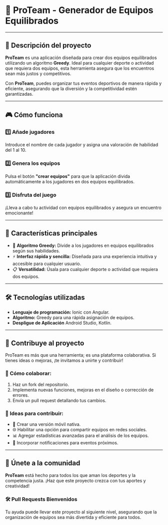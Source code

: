 # 🏅 **ProTeam - Generador de Equipos Equilibrados**  

---

## 🚀 **Descripción del proyecto**  
**ProTeam** es una aplicación diseñada para crear dos equipos equilibrados utilizando un algoritmo **Greedy**. Ideal para cualquier deporte o actividad que requiera dos equipos, esta herramienta asegura que los encuentros sean más justos y competitivos.  

Con **ProTeam**, puedes organizar tus eventos deportivos de manera rápida y eficiente, asegurando que la diversión y la competitividad estén garantizadas.  

---

## 🎮 **Cómo funciona**  

### 1️⃣ **Añade jugadores**  
Introduce el nombre de cada jugador y asigna una valoración de habilidad del 1 al 10.  

### 2️⃣ **Genera los equipos**  
Pulsa el botón **"crear equipos"** para que la aplicación divida automáticamente a los jugadores en dos equipos equilibrados.  

### 3️⃣ **Disfruta del juego**  
¡Lleva a cabo tu actividad con equipos equilibrados y asegura un encuentro emocionante!  

---

## 🌟 **Características principales**  
- 🧠 **Algoritmo Greedy:** Divide a los jugadores en equipos equilibrados según sus habilidades.  
- ⚡ **Interfaz rápida y sencilla:** Diseñada para una experiencia intuitiva y accesible para cualquier usuario.  
- 📋 **Versatilidad:** Úsala para cualquier deporte o actividad que requiera dos equipos.  

---

## 🛠️ **Tecnologías utilizadas**  
- **Lenguaje de programación:** Ionic con Angular.
- **Algoritmo:** Greedy para una rápida asignación de equipos.
- **Despligue de Aplicación** Android Studio, Kotlin.

---

## 🤝 **Contribuye al proyecto**  
ProTeam es más que una herramienta; es una plataforma colaborativa. Si tienes ideas o mejoras, ¡te invitamos a unirte y contribuir!  

### 🎯 **Cómo colaborar:**  
1. Haz un fork del repositorio.  
2. Implementa nuevas funciones, mejoras en el diseño o corrección de errores.  
3. Envía un pull request detallando tus cambios.  

### 📜 **Ideas para contribuir:**  
- 📱 Crear una versión móvil nativa.  
- 🌐 Habilitar una opción para compartir equipos en redes sociales.  
- 📊 Agregar estadísticas avanzadas para el análisis de los equipos.  
- 🔔 Incorporar notificaciones para eventos próximos.  

---

## 🎉 **Únete a la comunidad**  
**ProTeam** está hecho para todos los que aman los deportes y la competencia justa. ¡Haz que este proyecto crezca con tus aportes y creatividad!  

### 🛠️ **Pull Requests Bienvenidos**  
Tu ayuda puede llevar este proyecto al siguiente nivel, asegurando que la organización de equipos sea más divertida y eficiente para todos.  
